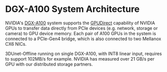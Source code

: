 # DGX-A100 System Architecture

NVIDIA's [DGX-A100](https://www.nvidia.com/content/dam/en-zz/Solutions/Data-Center/dgx-a100/dgxa100-system-architecture-white-paper.pdf) system supports the [GPUDirect](https://developer.nvidia.com/gpudirect) capability of NVIDIA GPUs to transfer data directly from PCIe devices (e.g. network, storage or camera) to GPU device memory. Each pair of A100 GPUs in the system is connected to a PCIe-Gen4 bridge, which is also connected to two Mellanox CX6 NICs.

3DUnet-Offline running on single DGX-A100, with INT8 linear input, requires to support 102MB/s for example. NVIDIA has measured over 21 GB/s per GPU with our distributed storage partners.
